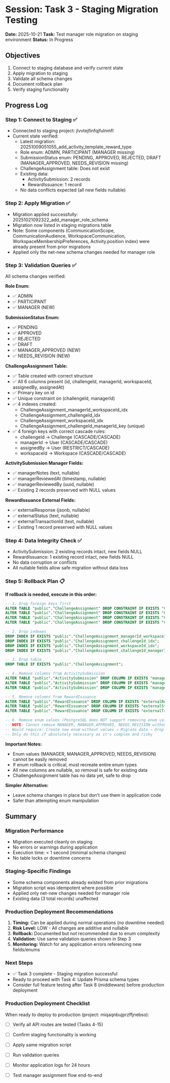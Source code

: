 # Session: Task 3 - Staging Migration Testing

**Date:** 2025-10-21
**Task:** Test manager role migration on staging environment
**Status:** In Progress

## Objectives

1. Connect to staging database and verify current state
2. Apply migration to staging
3. Validate all schema changes
4. Document rollback plan
5. Verify staging functionality

## Progress Log

### Step 1: Connect to Staging ✅
- Connected to staging project: jlvvtejfinfqjfulnmfl
- Current state verified:
  - Latest migration: 20251009051055_add_activity_template_reward_type
  - Role enum: ADMIN, PARTICIPANT (MANAGER missing)
  - SubmissionStatus enum: PENDING, APPROVED, REJECTED, DRAFT (MANAGER_APPROVED, NEEDS_REVISION missing)
  - ChallengeAssignment table: Does not exist
  - Existing data:
    - ActivitySubmission: 2 records
    - RewardIssuance: 1 record
  - No data conflicts expected (all new fields nullable)

### Step 2: Apply Migration ✅
- Migration applied successfully: 20251021092322_add_manager_role_schema
- Migration now listed in staging migrations table
- Note: Some components (CommunicationScope, CommunicationAudience, WorkspaceCommunication, WorkspaceMembershipPreferences, Activity.position index) were already present from prior migrations
- Applied only the net-new schema changes needed for manager role

### Step 3: Validation Queries ✅
All schema changes verified:

**Role Enum:**
- ✅ ADMIN
- ✅ PARTICIPANT
- ✅ MANAGER (NEW)

**SubmissionStatus Enum:**
- ✅ PENDING
- ✅ APPROVED
- ✅ REJECTED
- ✅ DRAFT
- ✅ MANAGER_APPROVED (NEW)
- ✅ NEEDS_REVISION (NEW)

**ChallengeAssignment Table:**
- ✅ Table created with correct structure
- ✅ All 6 columns present (id, challengeId, managerId, workspaceId, assignedBy, assignedAt)
- ✅ Primary key on id
- ✅ Unique constraint on (challengeId, managerId)
- ✅ 4 indexes created:
  - ChallengeAssignment_managerId_workspaceId_idx
  - ChallengeAssignment_challengeId_idx
  - ChallengeAssignment_workspaceId_idx
  - ChallengeAssignment_challengeId_managerId_key (unique)
- ✅ 4 foreign keys with correct cascade rules:
  - challengeId → Challenge (CASCADE/CASCADE)
  - managerId → User (CASCADE/CASCADE)
  - assignedBy → User (RESTRICT/CASCADE)
  - workspaceId → Workspace (CASCADE/CASCADE)

**ActivitySubmission Manager Fields:**
- ✅ managerNotes (text, nullable)
- ✅ managerReviewedAt (timestamp, nullable)
- ✅ managerReviewedBy (uuid, nullable)
- ✅ Existing 2 records preserved with NULL values

**RewardIssuance External Fields:**
- ✅ externalResponse (jsonb, nullable)
- ✅ externalStatus (text, nullable)
- ✅ externalTransactionId (text, nullable)
- ✅ Existing 1 record preserved with NULL values

### Step 4: Data Integrity Check ✅
- ActivitySubmission: 2 existing records intact, new fields NULL
- RewardIssuance: 1 existing record intact, new fields NULL
- No data corruption or conflicts
- All nullable fields allow safe migration without data loss

### Step 5: Rollback Plan 📋

**If rollback is needed, execute in this order:**

```sql
-- 1. Drop foreign keys first
ALTER TABLE "public"."ChallengeAssignment" DROP CONSTRAINT IF EXISTS "ChallengeAssignment_challengeId_fkey";
ALTER TABLE "public"."ChallengeAssignment" DROP CONSTRAINT IF EXISTS "ChallengeAssignment_managerId_fkey";
ALTER TABLE "public"."ChallengeAssignment" DROP CONSTRAINT IF EXISTS "ChallengeAssignment_assignedBy_fkey";
ALTER TABLE "public"."ChallengeAssignment" DROP CONSTRAINT IF EXISTS "ChallengeAssignment_workspaceId_fkey";

-- 2. Drop indexes
DROP INDEX IF EXISTS "public"."ChallengeAssignment_managerId_workspaceId_idx";
DROP INDEX IF EXISTS "public"."ChallengeAssignment_challengeId_idx";
DROP INDEX IF EXISTS "public"."ChallengeAssignment_workspaceId_idx";
DROP INDEX IF EXISTS "public"."ChallengeAssignment_challengeId_managerId_key";

-- 3. Drop table
DROP TABLE IF EXISTS "public"."ChallengeAssignment";

-- 4. Remove columns from ActivitySubmission
ALTER TABLE "public"."ActivitySubmission" DROP COLUMN IF EXISTS "managerNotes";
ALTER TABLE "public"."ActivitySubmission" DROP COLUMN IF EXISTS "managerReviewedAt";
ALTER TABLE "public"."ActivitySubmission" DROP COLUMN IF EXISTS "managerReviewedBy";

-- 5. Remove columns from RewardIssuance
ALTER TABLE "public"."RewardIssuance" DROP COLUMN IF EXISTS "externalResponse";
ALTER TABLE "public"."RewardIssuance" DROP COLUMN IF EXISTS "externalStatus";
ALTER TABLE "public"."RewardIssuance" DROP COLUMN IF EXISTS "externalTransactionId";

-- 6. Remove enum values (PostgreSQL does NOT support removing enum values directly)
-- NOTE: Cannot remove MANAGER, MANAGER_APPROVED, NEEDS_REVISION without recreating enums
-- Would require: Create new enum without values → Migrate data → Drop old enum → Rename new
-- Only do this if absolutely necessary as it's complex and risky
```

**Important Notes:**
- Enum values (MANAGER, MANAGER_APPROVED, NEEDS_REVISION) cannot be easily removed
- If enum rollback is critical, must recreate entire enum types
- All new columns are nullable, so removal is safe for existing data
- ChallengeAssignment table has no data yet, safe to drop

**Simpler Alternative:**
- Leave schema changes in place but don't use them in application code
- Safer than attempting enum manipulation

## Summary

### Migration Performance
- Migration executed cleanly on staging
- No errors or warnings during application
- Execution time: < 1 second (minimal schema changes)
- No table locks or downtime concerns

### Staging-Specific Findings
- Some schema components already existed from prior migrations
- Migration script was idempotent where possible
- Applied only net-new changes needed for manager role
- Existing data (3 total records) unaffected

### Production Deployment Recommendations
1. **Timing:** Can be applied during normal operations (no downtime needed)
2. **Risk Level:** LOW - All changes are additive and nullable
3. **Rollback:** Documented but not recommended due to enum complexity
4. **Validation:** Use same validation queries shown in Step 3
5. **Monitoring:** Watch for any application errors referencing new fields/enums

### Next Steps
- ✅ Task 3 complete - Staging migration successful
- Ready to proceed with Task 4: Update Prisma schema types
- Consider full feature testing after Task 8 (middleware) before production deployment

### Production Deployment Checklist
When ready to deploy to production (project: miqaqnbujprzffjnebso):
- [ ] Verify all API routes are tested (Tasks 4-15)
- [ ] Confirm staging functionality is working
- [ ] Apply same migration script
- [ ] Run validation queries
- [ ] Monitor application logs for 24 hours
- [ ] Test manager assignment flow end-to-end

